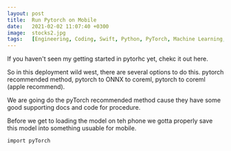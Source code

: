 ```yaml
---
layout: post
title:  Run Pytorch on Mobile
date:   2021-02-02 11:07:40 +0300
image:  stocks2.jpg
tags:   [Engineering, Coding, Swift, Python, PyTorch, Machine Learning, CoreML]
---
```


If you haven't seen my getting started in pytorhc yet, chekc it out here.


So in this deployment wild west, there are several options to do this. pytorch recommended method, pytorch to ONNX to coreml, pytorch to coreml (apple recommend).


We are going do the pyTorch recommended method cause they have some good supporting docs and code for procedure. 

Before we get to loading the model on teh phone we gotta properly save this model into something usuable for mobile. 

````
import pyTorch





````